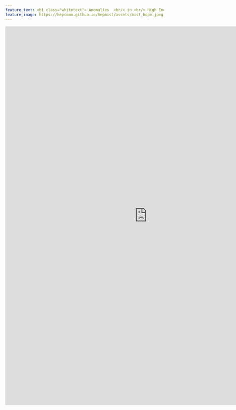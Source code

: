 ```yaml
---
feature_text: <h1 class="whitetext"> Anomalies  <br/> in <br/> High Energy Physics </h1>
feature_image: https://hepcomm.github.io/hepmist/assets/mist_hope.jpeg
---
```


<embed src="https://hepcomm.github.io/hepmist/solutions/muon-g-2/muon-g-2.pdf" type="application/pdf" width="900" height="1200" />
